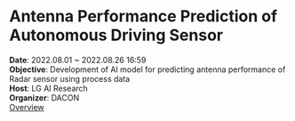 # Antenna Performance Prediction of Autonomous Driving Sensor
**Date**: 2022.08.01 ~ 2022.08.26 16:59  
**Objective**: Development of AI model for predicting antenna performance of Radar sensor using process data  
**Host**: LG AI Research  
**Organizer**: DACON  
[Overview](https://dacon.io/competitions/official/235927/overview/description)

